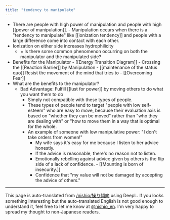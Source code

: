 ```yaml
---
title: "tendency to manipulate"
---
```


- There are people with high power of manipulation and people with high [[power of manipulation]].
        - Manipulation occurs when there is a "tendency to manipulate" like [[ionization tendency]] and people with a large difference come into contact with each other.
- Ionization on either side increases hydrophilicity
    - = Is there some common phenomenon occurring on both the manipulator and the manipulated side?
- Benefits for the Manipulator
        - [[Energy Transition Diagram]]
        - Crossing the [[Reaction Barrier]] by Manipulation
            - [[maintenance of the status quo]] Resist the movement of the mind that tries to
                - [[Overcoming Fear]]
- What are the benefits to the manipulator?
    - Bad Advantage: Fulfill [[lust for power]] by moving others to do what you want them to do
        - Simply not compatible with these types of people.
        - These types of people tend to target "people with low self-esteem" who are easy to move, because their evaluation axis is based on "whether they can be moved" rather than "who they are dealing with" or "how to move them in a way that is optimal for the whole.
        - An example of someone with low manipulative power: "I don't take orders from women!"
            - My wife says it's easy for me because I listen to her advice honestly.
            - If the advice is reasonable, there's no reason not to listen.
            - Emotionally rebelling against advice given by others is the flip side of a lack of confidence.
                    - [[Mounting is born of insecurity.]]
            - Confidence that "my value will not be damaged by accepting the advice of others."

---
This page is auto-translated from [/nishio/操り傾向](https://scrapbox.io/nishio/操り傾向) using DeepL. If you looks something interesting but the auto-translated English is not good enough to understand it, feel free to let me know at [@nishio_en](https://twitter.com/nishio_en). I'm very happy to spread my thought to non-Japanese readers.